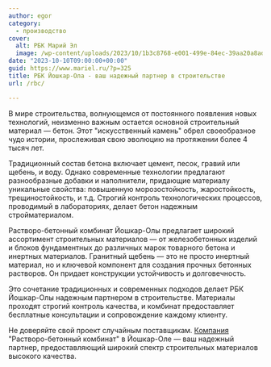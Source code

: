 ```yaml
---
author: egor
category:
  - производство
cover:
  alt: РБК Марий Эл
  image: /wp-content/uploads/2023/10/1b3c8768-e001-499e-84ec-39aa20a8adc9.png
date: "2023-10-10T09:00:00+00:00"
guid: https://www.mariel.ru/?p=325
title: РБК Йошкар-Ола - ваш надежный партнер в строительстве
url: /rbc/

---
```

В мире строительства, волнующемся от постоянного появления новых технологий, неизменно важным остается основной строительный материал — бетон. Этот "искусственный камень" обрел своеобразное чудо истории, прослеживая свою эволюцию на протяжении более 4 тысяч лет.

Традиционный состав бетона включает цемент, песок, гравий или щебень, и воду. Однако современные технологии предлагают разнообразные добавки и наполнители, придающие материалу уникальные свойства: повышенную морозостойкость, жаростойкость, трещиностойкость, и т.д. Строгий контроль технологических процессов, проводимый в лабораториях, делает бетон надежным стройматериалом.

Растворо-бетонный комбинат Йошкар-Олы предлагает широкий ассортимент строительных материалов — от железобетонных изделий и блоков фундаментных до различных марок товарного бетона и инертных материалов. Гранитный щебень — это не просто инертный материал, но и ключевой компонент для создания прочных бетонных растворов. Он придает конструкции устойчивость и долговечность.

Это сочетание традиционных и современных подходов делает РБК Йошкар-Олы надежным партнером в строительстве. Материалы проходят строгий контроль качества, и комбинат предоставляет бесплатные консультации и сопровождение каждому клиенту.

Не доверяйте свой проект случайным поставщикам. [Компания](https://rbk12.ru/) "Растворо-бетонный комбинат" в Йошкар-Оле — ваш надежный партнер, предоставляющий широкий спектр строительных материалов высокого качества.

